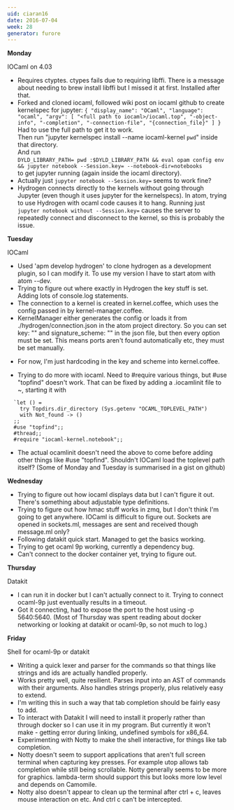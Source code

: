 ```yaml
---
uid: ciaran16
date: 2016-07-04
week: 28
generator: furore
---
```


**Monday**

IOCaml on 4.03
- Requires ctyptes. ctypes fails due to requiring libffi. There is a message about needing to brew install libffi but I missed it at first. Installed after that.
- Forked and cloned iocaml, followed wiki post on iocaml github to create kernelspec for jupyter:
  `{
  "display_name": "OCaml",
  "language": "ocaml",
  "argv": [
    "<full path to iocaml>/iocaml.top",
    "-object-info",
    "-completion",
    "-connection-file",
    "{connection_file}"
  ]
  }`  
  Had to use the full path to get it to work.    
  Then run "jupyter kernelspec install --name iocaml-kernel `pwd`" inside that directory.  
  And run  
    `DYLD_LIBRARY_PATH= pwd :$DYLD_LIBRARY_PATH && eval opam config env && jupyter notebook --Session.key= --notebook-dir=notebooks`  
  to get jupyter running (again inside the iocaml directory).
- Actually just `jupyter notebook --Session.key=` seems to work fine?
- Hydrogen connects directly to the kernels without going through Jupyter (even though it uses jupyter for the kernelspecs). In atom, trying to use Hydrogen with ocaml code causes it to hang. Running just `jupyter notebook without --Session.key=` causes the server to repeatedly connect and disconnect to the kernel, so this is probably the issue.

**Tuesday**  

IOCaml    
- Used 'apm develop hydrogen' to clone hydrogen as a development plugin, so I can modify it. To use my version I have to start atom with atom --dev.
- Trying to figure out where exactly in Hydrogen the key stuff is set. Adding lots of console.log statements.
- The connection to a kernel is created in kernel.coffee, which uses the config passed in by kernel-manager.coffee.
- KernelManager either generates the config or loads it from ./hydrogen/connection.json in the atom project directory. So you can set key: "" and signature_scheme: "" in the json file, but then every option must be set. This means ports aren't found automatically etc, they must be set manually.
* For now, I'm just hardcoding in the key and scheme into kernel.coffee.
- Trying to do more with iocaml. Need to #require various things, but #use "topfind" doesn't work. That can be fixed by adding a .iocamlinit file to ~, starting it with
```
  `let () =
    try Topdirs.dir_directory (Sys.getenv "OCAML_TOPLEVEL_PATH")
    with Not_found -> ()
  ;;
  #use "topfind";;
  #thread;;
  #require "iocaml-kernel.notebook";;
```
* The actual ocamlinit doesn't need the above to come before adding other things like #use "topfind". Shouldn't IOCaml load the toplevel path itself?
(Some of Monday and Tuesday is summarised in a gist on github)

**Wednesday**  
- Trying to figure out how iocaml displays data but I can't figure it out. There's something about adjustable type definitions.
- Trying to figure out how hmac stuff works in zmq, but I don't think I'm going to get anywhere. IOCaml is difficult to figure out. Sockets are opened in sockets.ml, messages are sent and received though message.ml only?
- Following datakit quick start. Managed to get the basics working.
- Trying to get ocaml 9p working, currently a dependency bug.
- Can't connect to the docker container yet, trying to figure out.

**Thursday**  

Datakit    
- I can run it in docker but I can't actually connect to it. Trying to connect ocaml-9p just eventually results in a timeout.
- Got it connecting, had to expose the port to the host using -p 5640:5640.
(Most of Thursday was spent reading about docker networking or looking at datakit or ocaml-9p, so not much to log.)

**Friday**  

Shell for ocaml-9p or datakit    
- Writing a quick lexer and parser for the commands so that things like strings and ids are actually handled properly.
- Works pretty well, quite resilient. Parses input into an AST of commands with their arguments. Also handles strings properly, plus relatively easy to extend.
- I'm writing this in such a way that tab completion should be fairly easy to add.
- To interact with Datakit I will need to install it properly rather than through docker so I can use it in my program. But currently it won't make - getting error during linking, undefined symbols for x86_64.
- Experimenting with Notty to make the shell interactive, for things like tab completion.
- Notty doesn't seem to support applications that aren't full screen terminal when capturing key presses. For example utop allows tab completion while still being scrollable. Notty generally seems to be more for graphics. lambda-term should support this but looks more low level and depends on Camomile.
- Notty also doesn't appear to clean up the terminal after ctrl + c, leaves mouse interaction on etc. And ctrl c can't be intercepted.


